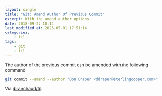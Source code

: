 ```yaml
---
layout: single
title: "Git: Amend Author Of Previous Commit"
excerpt: With the amend author options
date: 2018-09-27 10:14
last_modified_at: 2023-05-01 17:51:14
categories:
    - til
tags:
    - git
    - til
---
```


The author of the previous commit can be amended with the following command

```bash
git commit --amend --author "Don Draper <ddraper@sterlingcooper.com>"
```

Via [jbranchaud/til](https://github.com/jbranchaud/til).
